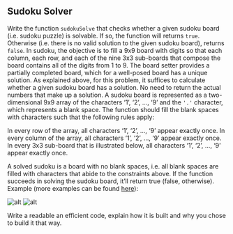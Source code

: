 ## Sudoku Solver

Write the function <code>sudokuSolve</code> that checks whether a given sudoku board (i.e. sudoku puzzle) is solvable. If so, the function will returns <code>true</code>. Otherwise (i.e. there is no valid solution to the given sudoku board), returns <code>false</code>.
In sudoku, the objective is to fill a 9x9 board with digits so that each column, each row, and each of the nine 3x3 sub-boards that compose the board contains all of the digits from 1 to 9. The board setter provides a partially completed board, which for a well-posed board has a unique solution. As explained above, for this problem, it suffices to calculate whether a given sudoku board has a solution. No need to return the actual numbers that make up a solution.
A sudoku board is represented as a two-dimensional 9x9 array of the characters ‘1’, ‘2’, …, ‘9’ and the <code>'.'</code> character, which represents a blank space. The function should fill the blank spaces with characters such that the following rules apply:

In every row of the array, all characters ‘1’, ‘2’, …, ‘9’ appear exactly once.
In every column of the array, all characters ‘1’, ‘2’, …, ‘9’ appear exactly once.
In every 3x3 sub-board that is illustrated below, all characters ‘1’, ‘2’, …, ‘9’ appear exactly once.

A solved sudoku is a board with no blank spaces, i.e. all blank spaces are filled with characters that abide to the constraints above. If the function succeeds in solving the sudoku board, it’ll return true (false, otherwise).
Example (more examples can be found <a href="http://www.sudokukingdom.com/" title="here" target="_blank">here</a>):

<img src="https://upload.wikimedia.org/wikipedia/commons/f/ff/Sudoku-by-L2G-20050714.svg" alt="alt" title="A typical Sudoku board setter">
<img src="https://upload.wikimedia.org/wikipedia/commons/3/31/Sudoku-by-L2G-20050714_solution.svg" alt="alt" title="The same board with solution numbers marked in red">

Write a readable an efficient code, explain how it is built and why you chose to build it that way.
